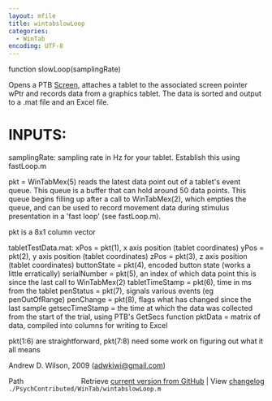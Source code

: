 ```yaml
---
layout: mfile
title: wintabslowLoop
categories:
  - WinTab
encoding: UTF-8
---
```


 function slowLoop\(samplingRate\)

 Opens a PTB [Screen](/docs/Screen), attaches a tablet to the associated screen pointer wPtr and records data from a graphics tablet. The data is sorted
 and output to a .mat file and an Excel file.

#  INPUTS:
 samplingRate: sampling rate in Hz for your tablet. Establish this using fastLoop.m

 pkt = WinTabMex\(5\) reads the latest data point out of a tablet's event queue. This queue is a buffer that can hold around 50 data points.
 This queue begins filling up after a call to WinTabMex\(2\), which empties the queue, and can be used to record movement data during
 stimulus presentation in a 'fast loop' \(see fastLoop.m\).

 pkt is a 8x1 column vector

 tabletTestData.mat:
           xPos                = pkt\(1\), x axis position \(tablet coordinates\)
           yPos                = pkt\(2\), y axis position \(tablet coordinates\)
           zPos                = pkt\(3\), z axis position \(tablet coordinates\)
           buttonState         = pkt\(4\), encoded button state \(works a little erratically\)
           serialNumber        = pkt\(5\), an index of which data point this is since the last call to WinTabMex\(2\)
           tabletTimeStamp     = pkt\(6\), time in ms from the tablet
           penStatus           = pkt\(7\), signals various events \(eg penOutOfRange\)
           penChange           = pkt\(8\), flags what has changed since the last sample
           getsecTimeStamp     = the time at which the data was collected from the start of the trial, using PTB's GetSecs function
           pktData             = matrix of data, compiled into columns for writing to Excel

pkt\(1:6\) are straightforward, pkt\(7:8\) need some work on figuring out what it all means

Andrew D. Wilson, 2009 \(adwkiwi@gmail.com\)


<div class="code_header" style="text-align:right;">
  <span style="float:left;">Path&nbsp;&nbsp;</span> <span class="counter">Retrieve <a href=
  "https://raw.github.com/Psychtoolbox-3/Psychtoolbox-3/beta/./PsychContributed/WinTab/wintabslowLoop.m">current version from GitHub</a> | View <a href=
  "https://github.com/Psychtoolbox-3/Psychtoolbox-3/commits/beta/./PsychContributed/WinTab/wintabslowLoop.m">changelog</a></span>
</div>
<div class="code">
  <code>./PsychContributed/WinTab/wintabslowLoop.m</code>
</div>
